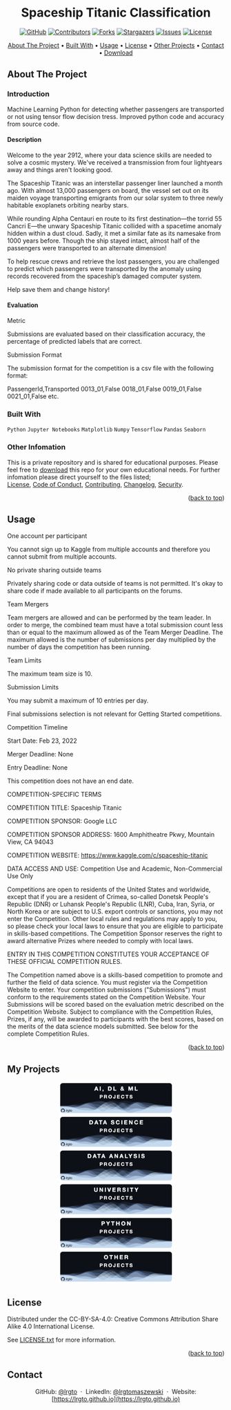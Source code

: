 <a name="readme-top"></a>

<div align="center">

# Spaceship Titanic Classification

[![GitHub][GitHub-shield]](https://github.com/lrgto/spaceship-titanic-classification)
[![Contributors][contributors-shield]](https://github.com/lrgto/spaceship-titanic-classification/graphs/contributors)
[![Forks][forks-shield]](https://github.com/lrgto/spaceship-titanic-classification/network/members)
[![Stargazers][stars-shield]](https://github.com/lrgto/spaceship-titanic-classification/stargazers)
[![Issues][issues-shield]](https://github.com/lrgto/spaceship-titanic-classification/issues)
[![License][license-shield]](https://github.com/lrgto/spaceship-titanic-classification/blob/main/LICENSE.txt)

</div>

<p align="center">
  <a href="#about-the-project">About The Project</a> •
  <a href="#built-with">Built With</a> •
  <a href="#usage">Usage</a> •
  <a href="#license">License</a> •
  <a href="#other-projects">Other Projects</a> •
  <a href="#contact">Contact</a> •
  <a href="https://github.com/lrgto/spaceship-titanic-classification/archive/refs/heads/main.zip">Download</a>
</p>

<!-- ABOUT THE PROJECT -->

## About The Project

### Introduction

Machine Learning Python for detecting whether passengers are transported or not using tensor flow decision tress. Improved python code and accuracy from source code.

#### Description

Welcome to the year 2912, where your data science skills are needed to solve a cosmic mystery. We've received a transmission from four lightyears away and things aren't looking good.

The Spaceship Titanic was an interstellar passenger liner launched a month ago. With almost 13,000 passengers on board, the vessel set out on its maiden voyage transporting emigrants from our solar system to three newly habitable exoplanets orbiting nearby stars.

While rounding Alpha Centauri en route to its first destination—the torrid 55 Cancri E—the unwary Spaceship Titanic collided with a spacetime anomaly hidden within a dust cloud. Sadly, it met a similar fate as its namesake from 1000 years before. Though the ship stayed intact, almost half of the passengers were transported to an alternate dimension!

To help rescue crews and retrieve the lost passengers, you are challenged to predict which passengers were transported by the anomaly using records recovered from the spaceship’s damaged computer system.

Help save them and change history!

#### Evaluation

Metric

Submissions are evaluated based on their classification accuracy, the percentage of predicted labels that are correct.

Submission Format

The submission format for the competition is a csv file with the following format:

PassengerId,Transported
0013_01,False
0018_01,False
0019_01,False
0021_01,False
etc.

### Built With

`Python` `Jupyter Notebooks` `Matplotlib` `Numpy` `Tensorflow` `Pandas` `Seaborn`

### Other Infomation

This is a private repository and is shared for educational purposes. Please feel free to [download](https://github.com/lrgto/spaceship-titanic-classification/archive/refs/heads/main.zip) this repo for your own educational needs. For further infomation please direct yourself to the files listed; <br> [License](https://github.com/lrgto/spaceship-titanic-classification/blob/main/LICENSE.txt), [Code of Conduct](https://github.com/lrgto/spaceship-titanic-classification/blob/main/docs/CODE_OF_CONDUCT.md),  [Contributing](https://github.com/lrgto/spaceship-titanic-classification/blob/main/docs/CONTRIBUTING.md), [Changelog](https://github.com/lrgto/spaceship-titanic-classification/blob/main/docs/CHANGELOG.md), [Security](https://github.com/lrgto/spaceship-titanic-classification/blob/main/docs/SECURITY.md).

<p align="right">(<a href="#readme-top">back to top</a>)</p>

<!-- USAGE -->

## Usage

One account per participant

You cannot sign up to Kaggle from multiple accounts and therefore you cannot submit from multiple accounts.

No private sharing outside teams

Privately sharing code or data outside of teams is not permitted. It's okay to share code if made available to all participants on the forums.

Team Mergers

Team mergers are allowed and can be performed by the team leader. In order to merge, the combined team must have a total submission count less than or equal to the maximum allowed as of the Team Merger Deadline. The maximum allowed is the number of submissions per day multiplied by the number of days the competition has been running.

Team Limits

The maximum team size is 10.

Submission Limits

You may submit a maximum of 10 entries per day.

Final submissions selection is not relevant for Getting Started competitions.

Competition Timeline

Start Date: Feb 23, 2022

Merger Deadline: None

Entry Deadline: None

This competition does not have an end date.

COMPETITION-SPECIFIC TERMS

COMPETITION TITLE: Spaceship Titanic

COMPETITION SPONSOR: Google LLC

COMPETITION SPONSOR ADDRESS: 1600 Amphitheatre Pkwy, Mountain View, CA 94043

COMPETITION WEBSITE: https://www.kaggle.com/c/spaceship-titanic

DATA ACCESS AND USE: Competition Use and Academic, Non-Commercial Use Only

Competitions are open to residents of the United States and worldwide, except that if you are a resident of Crimea, so-called Donetsk People's Republic (DNR) or Luhansk People's Republic (LNR), Cuba, Iran, Syria, or North Korea or are subject to U.S. export controls or sanctions, you may not enter the Competition. Other local rules and regulations may apply to you, so please check your local laws to ensure that you are eligible to participate in skills-based competitions. The Competition Sponsor reserves the right to award alternative Prizes where needed to comply with local laws.

ENTRY IN THIS COMPETITION CONSTITUTES YOUR ACCEPTANCE OF THESE OFFICIAL COMPETITION RULES.

The Competition named above is a skills-based competition to promote and further the field of data science. You must register via the Competition Website to enter. Your competition submissions ("Submissions") must conform to the requirements stated on the Competition Website. Your Submissions will be scored based on the evaluation metric described on the Competition Website. Subject to compliance with the Competition Rules, Prizes, if any, will be awarded to participants with the best scores, based on the merits of the data science models submitted. See below for the complete Competition Rules.

<p align="right">(<a href="#readme-top">back to top</a>)</p>

<!-- OTHER PROJECTS --> 
## My Projects
<div align="center">
<a href="https://github.com/stars/lrgto/lists/ai-ml-dl-projects" style="margin:10px; margin-bottom:50px"><img src="https://github.com/lrgto/lrgto/blob/main/assets/ProjectButton.001.png?raw=true" alt="AI, ML & DL Projects Button" width="265" height="75"></a>
<a href="https://github.com/stars/lrgto/lists/data-science-projects" style="margin:10px; margin-bottom:50px"><img src="https://github.com/lrgto/lrgto/blob/main/assets/ProjectButton.002.png?raw=true" alt="Data Science Projects Button" width="265" height="75"></a>
<a href="https://github.com/stars/lrgto/lists/data-analysis-projects" style="margin:10px; margin-bottom:50px"><img src="https://github.com/lrgto/lrgto/blob/main/assets/ProjectButton.003.png?raw=true" alt="Data Analysis Projects Button" width="265" height="75"></a>
<a href="https://github.com/stars/lrgto/lists/university-projects" style="margin:10px; margin-bottom:50px"><img src="https://github.com/lrgto/lrgto/blob/main/assets/ProjectButton.004.png?raw=true" alt="University Projects Button" width="265" height="75"></a>
<a href="https://github.com/stars/lrgto/lists/python-projects" style="margin:10px; margin-bottom:50px"><img src="https://github.com/lrgto/lrgto/blob/main/assets/ProjectButton.005.png?raw=true" alt="Python Projects Button" width="265" height="75"></a>
<a href="https://github.com/stars/lrgto/lists/other-projects" style="margin:10px; margin-bottom:50px"><img src="https://github.com/lrgto/lrgto/blob/main/assets/ProjectButton.006.png?raw=true" alt="Other Projects Button" width="265" height="75"></a>
</div>

<!-- LICENSE -->
## License
Distributed under the CC-BY-SA-4.0: Creative Commons Attribution Share Alike 4.0 International License. 

See [LICENSE.txt](https://github.com/lrgto/spaceship-titanic-classification/blob/main/LICENSE.txt) for more information.

<p align="right">(<a href="#readme-top">back to top</a>)</p>

<!-- CONTACT -->
## Contact
<div align="center">

GitHub: [@lrgto](https://github.com/lrgto) &nbsp;&middot;&nbsp; LinkedIn: [@lrgtomaszewski](https://www.linkedin.com/in/lrgtomaszewski/) &nbsp;&middot;&nbsp; Website: [https://lrgto.github.io](https://lrgto.github.io)
</div>

[contributors-shield]: https://img.shields.io/github/contributors/lrgto/spaceship-titanic-classification.svg?style=for-the-badge
[forks-shield]: https://img.shields.io/github/forks/lrgto/spaceship-titanic-classification.svg?style=for-the-badge
[stars-shield]: https://img.shields.io/github/stars/lrgto/spaceship-titanic-classification.svg?style=for-the-badge
[issues-shield]: https://img.shields.io/github/issues/lrgto/spaceship-titanic-classification.svg?style=for-the-badge
[license-shield]: https://img.shields.io/github/license/lrgto/spaceship-titanic-classification.svg?style=for-the-badge
[github-shield]: https://img.shields.io/badge/-GitHub-black.svg?style=for-the-badge&logo=GitHub&colorB=555